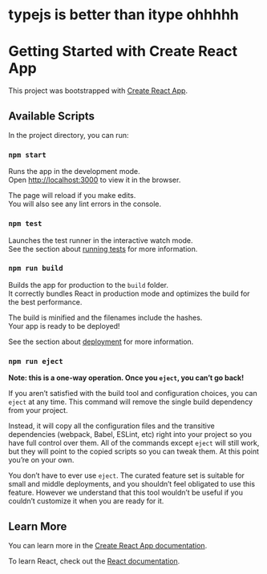 <!-- Introduction / About Me:

A brief introduction that summarizes who you are, your background, and your career goals.
Highlight key skills, strengths, and passions that relate to your field.
Resume / CV:

Include a downloadable PDF or a section that outlines your education, work experience, skills, and any relevant certifications.
Provide a concise summary of your professional journey and achievements.
Portfolio Projects:

Showcase your work and projects that demonstrate your skills and expertise.
Include a variety of projects that highlight different aspects of your abilities (e.g., web development, design, writing samples, etc.).
For each project, provide a brief description, the technologies/tools used, your role, and the outcomes or impact of the project.
Skills:

List your technical skills, software proficiency, languages spoken, and any other relevant skills.
You can categorize these skills (e.g., Programming Languages, Design Tools, Project Management, etc.).
Work Experience:

Provide details of your past work experiences, including company names, job titles, dates of employment, and a brief description of your responsibilities and achievements.
Focus on roles and experiences relevant to your career goals.
Education:

List your educational background, including degrees earned, institutions attended, dates of attendance, and any academic achievements or honors.
Optionally, include relevant coursework or projects completed during your studies.
Testimonials / References:

Include quotes, testimonials, or references from clients, colleagues, or supervisors that endorse your skills and work ethic.
If including contact information for references, ensure you have permission from them.
Contact Information:

Provide a way for potential employers or clients to contact you, such as an email address, phone number, or contact form.
Optionally, include links to your professional social media profiles (e.g., LinkedIn, GitHub).
Optional Sections (Depending on Your Field):

Blog/Articles: If applicable, showcase articles you've written or blog posts related to your field.
Certificates/Licenses: Display any relevant certifications or licenses you've obtained.
Volunteer Work: Highlight any volunteer experience or community involvement relevant to your career.
Tips for Building Your Portfolio:
Keep it Visual: Use high-quality images, screenshots, or videos to showcase your work effectively.
Update Regularly: Keep your portfolio current with recent projects and experiences.
Tailor to Your Audience: Customize your portfolio content to align with the specific job roles or clients you're targeting.
Ensure Accessibility: Make sure your portfolio is easy to navigate, mobile-friendly, and accessible to all users.
By including these sections in your portfolio, you can create a comprehensive and compelling showcase of your skills, experiences, and achievements to potential employers or clients. -->

# typejs is better than itype ohhhhh






# Getting Started with Create React App

This project was bootstrapped with [Create React App](https://github.com/facebook/create-react-app).

## Available Scripts

In the project directory, you can run:

### `npm start`

Runs the app in the development mode.\
Open [http://localhost:3000](http://localhost:3000) to view it in the browser.

The page will reload if you make edits.\
You will also see any lint errors in the console.

### `npm test`

Launches the test runner in the interactive watch mode.\
See the section about [running tests](https://facebook.github.io/create-react-app/docs/running-tests) for more information.

### `npm run build`

Builds the app for production to the `build` folder.\
It correctly bundles React in production mode and optimizes the build for the best performance.

The build is minified and the filenames include the hashes.\
Your app is ready to be deployed!

See the section about [deployment](https://facebook.github.io/create-react-app/docs/deployment) for more information.

### `npm run eject`

**Note: this is a one-way operation. Once you `eject`, you can’t go back!**

If you aren’t satisfied with the build tool and configuration choices, you can `eject` at any time. This command will remove the single build dependency from your project.

Instead, it will copy all the configuration files and the transitive dependencies (webpack, Babel, ESLint, etc) right into your project so you have full control over them. All of the commands except `eject` will still work, but they will point to the copied scripts so you can tweak them. At this point you’re on your own.

You don’t have to ever use `eject`. The curated feature set is suitable for small and middle deployments, and you shouldn’t feel obligated to use this feature. However we understand that this tool wouldn’t be useful if you couldn’t customize it when you are ready for it.

## Learn More

You can learn more in the [Create React App documentation](https://facebook.github.io/create-react-app/docs/getting-started).

To learn React, check out the [React documentation](https://reactjs.org/).
